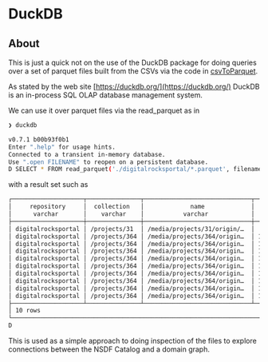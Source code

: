 # DuckDB

## About

This is just a quick not on the use of the DuckDB package for 
doing queries over a set of parquet files built from the CSVs
via the code in [csvToParquet](../csvToParquet).

As stated by the web site [https://duckdb.org/](https://duckdb.org/)
DuckDB is an in-process SQL OLAP database management system.

We can use it over parquet files via the read_parquet as in

```bash
❯ duckdb

v0.7.1 b00b93f0b1
Enter ".help" for usage hints.
Connected to a transient in-memory database.
Use ".open FILENAME" to reopen on a persistent database.
D SELECT * FROM read_parquet('./digitalrocksportal/*.parquet', filename=true)  order by lastmodified DESC limit 10;
```

with a result set such as

```bash
┌────────────────────┬───────────────┬──────────────────────────────┬────────────┬───────────────────────────────┬─────────────────────┬──────────────────────────────────┐
│     repository     │  collection   │             name             │    size    │         lastmodified          │        etag         │             filename             │
│      varchar       │    varchar    │           varchar            │   int64    │            varchar            │       varchar       │             varchar              │
├────────────────────┼───────────────┼──────────────────────────────┼────────────┼───────────────────────────────┼─────────────────────┼──────────────────────────────────┤
│ digitalrocksportal │ /projects/31  │ /media/projects/31/origin/…  │        162 │                               │                     │ ./digitalrocksportal/31.parquet  │
│ digitalrocksportal │ /projects/364 │ /media/projects/364/origin…  │ 1789573584 │ Wed, 30 Jun 2021 15:43:17 GMT │ "60dc9115-6aaab9d0" │ ./digitalrocksportal/364.parquet │
│ digitalrocksportal │ /projects/364 │ /media/projects/364/origin…  │ 1777342083 │ Wed, 30 Jun 2021 15:41:18 GMT │ "60dc909e-69f01683" │ ./digitalrocksportal/364.parquet │
│ digitalrocksportal │ /projects/364 │ /media/projects/364/origin…  │ 1784143351 │ Wed, 30 Jun 2021 15:39:23 GMT │ "60dc902b-6a57ddf7" │ ./digitalrocksportal/364.parquet │
│ digitalrocksportal │ /projects/364 │ /media/projects/364/origin…  │ 1779058053 │ Wed, 30 Jun 2021 15:35:42 GMT │ "60dc8f4e-6a0a4585" │ ./digitalrocksportal/364.parquet │
│ digitalrocksportal │ /projects/364 │ /media/projects/364/origin…  │ 1801956989 │ Wed, 30 Jun 2021 15:33:28 GMT │ "60dc8ec8-6b67ae7d" │ ./digitalrocksportal/364.parquet │
│ digitalrocksportal │ /projects/364 │ /media/projects/364/origin…  │ 1921300167 │ Wed, 30 Jun 2021 15:30:35 GMT │ "60dc8e1b-7284b6c7" │ ./digitalrocksportal/364.parquet │
│ digitalrocksportal │ /projects/364 │ /media/projects/364/origin…  │ 1766662792 │ Wed, 30 Jun 2021 15:28:12 GMT │ "60dc8d8c-694d2288" │ ./digitalrocksportal/364.parquet │
│ digitalrocksportal │ /projects/364 │ /media/projects/364/origin…  │ 1724268657 │ Wed, 30 Jun 2021 15:26:11 GMT │ "60dc8d13-66c64071" │ ./digitalrocksportal/364.parquet │
│ digitalrocksportal │ /projects/364 │ /media/projects/364/origin…  │ 1600573974 │ Wed, 30 Jun 2021 15:23:46 GMT │ "60dc8c82-5f66d216" │ ./digitalrocksportal/364.parquet │
├────────────────────┴───────────────┴──────────────────────────────┴────────────┴───────────────────────────────┴─────────────────────┴──────────────────────────────────┤
│ 10 rows                                                                                                                                                       7 columns │
└─────────────────────────────────────────────────────────────────────────────────────────────────────────────────────────────────────────────────────────────────────────┘
D
```

This is used as a simple approach to doing inspection of the files to explore
connections between the NSDF Catalog and a domain graph.





